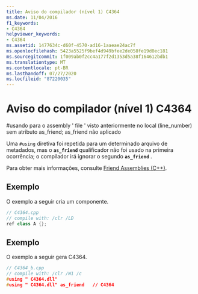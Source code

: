 ```yaml
---
title: Aviso do compilador (nível 1) C4364
ms.date: 11/04/2016
f1_keywords:
- C4364
helpviewer_keywords:
- C4364
ms.assetid: 1477634c-d60f-4570-ad16-1aaeae24ac7f
ms.openlocfilehash: 5423a5525f9bef4d949bfee2de058fe19d0ec181
ms.sourcegitcommit: 1f009ab0f2cc4a177f2d1353d5a38f164612bdb1
ms.translationtype: MT
ms.contentlocale: pt-BR
ms.lasthandoff: 07/27/2020
ms.locfileid: "87220035"
---
```

# <a name="compiler-warning-level-1-c4364"></a>Aviso do compilador (nível 1) C4364

\#usando para o assembly ' file ' visto anteriormente no local (line_number) sem atributo as_friend; as_friend não aplicado

Uma `#using` diretiva foi repetida para um determinado arquivo de metadados, mas o **`as_friend`** qualificador não foi usado na primeira ocorrência; o compilador irá ignorar o segundo **`as_friend`** .

Para obter mais informações, consulte [Friend Assemblies (C++)](../../dotnet/friend-assemblies-cpp.md).

## <a name="example"></a>Exemplo

O exemplo a seguir cria um componente.

```cpp
// C4364.cpp
// compile with: /clr /LD
ref class A {};
```

## <a name="example"></a>Exemplo

O exemplo a seguir gera C4364.

```cpp
// C4364_b.cpp
// compile with: /clr /W1 /c
#using " C4364.dll"
#using " C4364.dll" as_friend   // C4364
```
